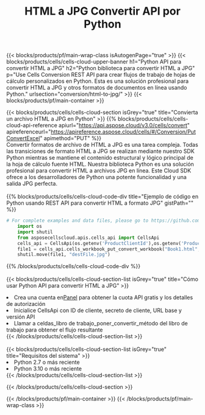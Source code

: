 ﻿---
title:  HTML a JPG Convertir API por Python
description:  Usando Aspose.Cells Cloud SDK para Python para convertir un archivo de formato HTML a un archivo de formato JPG.
url: /es/python/conversion/html-to-jpg/
---
{{< blocks/products/pf/main-wrap-class isAutogenPage="true" >}}
{{< blocks/products/cells/cells-cloud-upper-banner h1="Python API para convertir HTML a JPG" h2="Python biblioteca para convertir HTML a JPG" p="Use Cells Conversion REST API para crear flujos de trabajo de hojas de cálculo personalizados en Python. Esta es una solución profesional para convertir HTML a JPG y otros formatos de documentos en línea usando Python." urlsection="conversion/html-to-jpg/" >}}
{{< blocks/products/pf/main-container >}}

{{< blocks/products/cells/cells-cloud-section isGrey="true" title="Convierta un archivo HTML a JPG en Python" >}}
{{% blocks/products/cells/cells-cloud-api-reference apiurl="https://api.aspose.cloud/v3.0/cells/convert" apireferenceurl="https://apireference.aspose.cloud/cells/#/Conversion/PutConvertExcel" apimethod="PUT" %}}
<br/>
Convertir formatos de archivo de HTML a JPG es una tarea compleja. Todas las transiciones de formato HTML a JPG se realizan mediante nuestro SDK Python mientras se mantiene el contenido estructural y lógico principal de la hoja de cálculo fuente HTML. Nuestra biblioteca Python es una solución profesional para convertir HTML a archivos JPG en línea. Este Cloud SDK ofrece a los desarrolladores de Python una potente funcionalidad y una salida JPG perfecta.
<br/>
<br/>
{{% blocks/products/cells/cells-cloud-code-div title="Ejemplo de código en Python usando REST API para convertir HTML a formato JPG" gistPath="" %}}
 
```python
# For complete examples and data files, please go to https://github.com/aspose-cells-cloud/aspose-cells-cloud-python/
    import os
    import shutil
    from asposecellscloud.apis.cells_api import CellsApi
    cells_api = CellsApi(os.getenv('ProductClientId'),os.getenv('ProductClientSecret'))
    file1 = cells_api.cells_workbook_put_convert_workbook("Book1.html",format="jpg")
    shutil.move(file1, "destFile.jpg")     
```
 
{{% /blocks/products/cells/cells-cloud-code-div %}}
<br/>
<br/>
{{< blocks/products/cells/cells-cloud-section-list isGrey="true" title="Cómo usar Python API para convertir HTML a JPG" >}}
<li> Crea una cuenta en<a href="https://dashboard.aspose.cloud/">Panel</a> para obtener la cuota API gratis y los detalles de autorización</li>
<li>Inicialice CellsApi con ID de cliente, secreto de cliente, URL base y versión API</li>
<li>Llamar a celdas_libro de trabajo_poner_convertir_método del libro de trabajo para obtener el flujo resultante</li>
{{< /blocks/products/cells/cells-cloud-section-list >}}
<br/>
<br/>
{{< blocks/products/cells/cells-cloud-section-list isGrey="true" title="Requisitos del sistema" >}}
<li>Python 2.7 o más reciente</li>
<li>Python 3.10 o más reciente</li>
{{< /blocks/products/cells/cells-cloud-section-list >}}

{{< /blocks/products/cells/cells-cloud-section >}}

{{< /blocks/products/pf/main-container >}}
{{< /blocks/products/pf/main-wrap-class >}}
